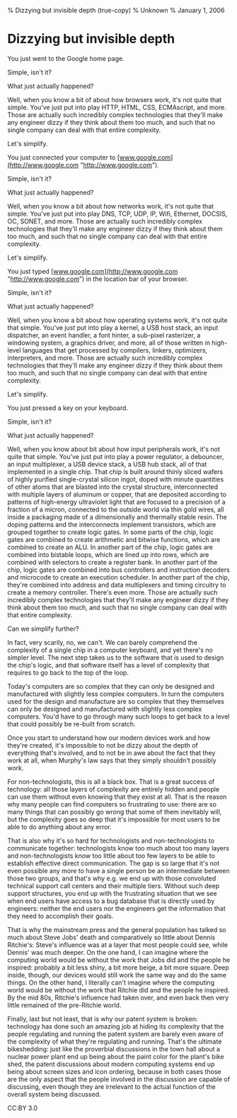 % Dizzying but invisible depth (true-copy)
% Unknown
% January 1, 2006

# Dizzying but invisible depth

You just went to the Google home page.

Simple, isn't it?

What just actually happened?

Well, when you know a bit of about how browsers work, it's not quite
that simple. You've just put into play HTTP, HTML, CSS, ECMAscript, and
more. Those are actually such incredibly complex technologies that
they'll make any engineer dizzy if they think about them too much, and
such that no single company can deal with that entire complexity.

Let's simplify.

You just connected your computer to
[www.google.com](http://www.google.com "http://www.google.com").

Simple, isn't it?

What just actually happened?

Well, when you know a bit about how networks work, it's not quite that
simple. You've just put into play DNS, TCP, UDP, IP, Wifi, Ethernet,
DOCSIS, OC, SONET, and more. Those are actually such incredibly complex
technologies that they'll make any engineer dizzy if they think about
them too much, and such that no single company can deal with that entire
complexity.

Let's simplify.

You just typed
[www.google.com](http://www.google.com "http://www.google.com") in the
location bar of your browser.

Simple, isn't it?

What just actually happened?

Well, when you know a bit about how operating systems work, it's not
quite that simple. You've just put into play a kernel, a USB host stack,
an input dispatcher, an event handler, a font hinter, a sub-pixel
rasterizer, a windowing system, a graphics driver, and more, all of
those written in high-level languages that get processed by compilers,
linkers, optimizers, interpreters, and more. Those are actually such
incredibly complex technologies that they'll make any engineer dizzy if
they think about them too much, and such that no single company can deal
with that entire complexity.

Let's simplify.

You just pressed a key on your keyboard.

Simple, isn't it?

What just actually happened?

Well, when you know about bit about how input peripherals work, it's not
quite that simple. You've just put into play a power regulator, a
debouncer, an input multiplexer, a USB device stack, a USB hub stack,
all of that implemented in a single chip. That chip is built around
thinly sliced wafers of highly purified single-crystal silicon ingot,
doped with minute quantities of other atoms that are blasted into the
crystal structure, interconnected with multiple layers of aluminum or
copper, that are deposited according to patterns of high-energy
ultraviolet light that are focused to a precision of a fraction of a
micron, connected to the outside world via thin gold wires, all inside a
packaging made of a dimensionally and thermally stable resin. The doping
patterns and the interconnects implement transistors, which are grouped
together to create logic gates. In some parts of the chip, logic gates
are combined to create arithmetic and bitwise functions, which are
combined to create an ALU. In another part of the chip, logic gates are
combined into bistable loops, which are lined up into rows, which are
combined with selectors to create a register bank. In another part of
the chip, logic gates are combined into bus controllers and instruction
decoders and microcode to create an execution scheduler. In another part
of the chip, they're combined into address and data multiplexers and
timing circuitry to create a memory controller. There's even more. Those
are actually such incredibly complex technologies that they'll make any
engineer dizzy if they think about them too much, and such that no
single company can deal with that entire complexity.

Can we simplify further?

In fact, very scarily, no, we can't. We can barely comprehend the
complexity of a single chip in a computer keyboard, and yet there's no
simpler level. The next step takes us to the software that is used to
design the chip's logic, and that software itself has a level of
complexity that requires to go back to the top of the loop.

Today's computers are so complex that they can only be designed and
manufactured with slightly less complex computers. In turn the computers
used for the design and manufacture are so complex that they themselves
can only be designed and manufactured with slightly less complex
computers. You'd have to go through many such loops to get back to a
level that could possibly be re-built from scratch.

Once you start to understand how our modern devices work and how they're
created, it's impossible to not be dizzy about the depth of everything
that's involved, and to not be in awe about the fact that they work at
all, when Murphy's law says that they simply shouldn't possibly work.

For non-technologists, this is all a black box. That is a great success
of technology: all those layers of complexity are entirely hidden and
people can use them without even knowing that they exist at all. That is
the reason why many people can find computers so frustrating to use:
there are so many things that can possibly go wrong that some of them
inevitably will, but the complexity goes so deep that it's impossible
for most users to be able to do anything about any error.

That is also why it's so hard for technologists and non-technologists to
communicate together: technologists know too much about too many layers
and non-technologists know too little about too few layers to be able to
establish effective direct communication. The gap is so large that it's
not even possible any more to have a single person be an intermediate
between those two groups, and that's why e.g. we end up with those
convoluted technical support call centers and their multiple tiers.
Without such deep support structures, you end up with the frustrating
situation that we see when end users have access to a bug database that
is directly used by engineers: neither the end users nor the engineers
get the information that they need to accomplish their goals.

That is why the mainstream press and the general population has talked
so much about Steve Jobs' death and comparatively so little about Dennis
Ritchie's: Steve's influence was at a layer that most people could see,
while Dennis' was much deeper. On the one hand, I can imagine where the
computing world would be without the work that Jobs did and the people
he inspired: probably a bit less shiny, a bit more beige, a bit more
square. Deep inside, though, our devices would still work the same way
and do the same things. On the other hand, I literally can't imagine
where the computing world would be without the work that Ritchie did and
the people he inspired. By the mid 80s, Ritchie's influence had taken
over, and even back then very little remained of the pre-Ritchie world.

Finally, last but not least, that is why our patent system is broken:
technology has done such an amazing job at hiding its complexity that
the people regulating and running the patent system are barely even
aware of the complexity of what they're regulating and running. That's
the ultimate bikeshedding: just like the proverbial discussions in the
town hall about a nuclear power plant end up being about the paint color
for the plant's bike shed, the patent discussions about modern computing
systems end up being about screen sizes and icon ordering, because in
both cases those are the only aspect that the people involved in the
discussion are capable of discussing, even though they are irrelevant to
the actual function of the overall system being discussed.

CC:BY 3.0

